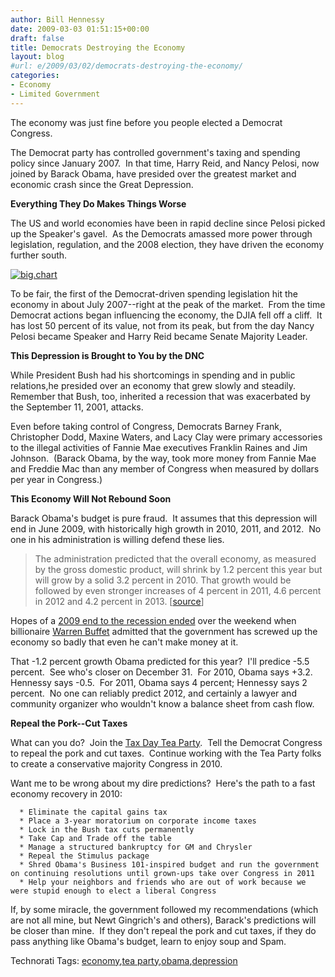 ```yaml
---
author: Bill Hennessy
date: 2009-03-03 01:51:15+00:00
draft: false
title: Democrats Destroying the Economy
layout: blog
#url: e/2009/03/02/democrats-destroying-the-economy/
categories:
- Economy
- Limited Government
---
```


The economy was just fine before you people elected a Democrat Congress. 

The Democrat party has controlled government's taxing and spending policy since January 2007.  In that time, Harry Reid, and Nancy Pelosi, now joined by Barack Obama, have presided over the greatest market and economic crash since the Great Depression.

**Everything They Do Makes Things Worse**

The US and world economies have been in rapid decline since Pelosi picked up the Speaker's gavel.  As the Democrats amassed more power through legislation, regulation, and the 2008 election, they have driven the economy further south. 

[![big.chart](https://hennessysview.com/wp-content/uploads/2009/03/bigchart-thumb.gif)
](https://hennessysview.com/wp-content/uploads/2009/03/bigchart.gif)

To be fair, the first of the Democrat-driven spending legislation hit the economy in about July 2007--right at the peak of the market.  From the time Democrat actions began influencing the economy, the DJIA fell off a cliff.  It has lost 50 percent of its value, not from its peak, but from the day Nancy Pelosi became Speaker and Harry Reid became Senate Majority Leader.

**This Depression is Brought to You by the DNC**

While President Bush had his shortcomings in spending and in public relations,he presided over an economy that grew slowly and steadily.  Remember that Bush, too, inherited a recession that was exacerbated by the September 11, 2001, attacks. 

Even before taking control of Congress, Democrats Barney Frank, Christopher Dodd, Maxine Waters, and Lacy Clay were primary accessories to the illegal activities of Fannie Mae executives Franklin Raines and Jim Johnson.  (Barack Obama, by the way, took more money from Fannie Mae and Freddie Mac than any member of Congress when measured by dollars per year in Congress.) 

**This Economy Will Not Rebound Soon**

Barack Obama's budget is pure fraud.  It assumes that this depression will end in June 2009, with historically high growth in 2010, 2011, and 2012.  No one in his administration is willing defend these lies.   


> The administration predicted that the overall economy, as measured by the gross domestic product, will shrink by 1.2 percent this year but will grow by a solid 3.2 percent in 2010. That growth would be followed by even stronger increases of 4 percent in 2011, 4.6 percent in 2012 and 4.2 percent in 2013. [[source](https://news.yahoo.com/s/ap/20090226/ap_on_go_pr_wh/budget_economy)]


Hopes of a [2009 end to the recession ended](https://online.wsj.com/article/SB123603851698214519.html#printMode) over the weekend when billionaire [Warren Buffet](https://online.wsj.com/article/SB123575572935295811.html) admitted that the government has screwed up the economy so badly that even he can't make money at it.

That -1.2 percent growth Obama predicted for this year?  I'll predice -5.5 percent.  See who's closer on December 31.  For 2010, Obama says +3.2. Hennessy says -0.5.  For 2011, Obama says 4 percent; Hennessy says 2 percent.  No one can reliably predict 2012, and certainly a lawyer and community organizer who wouldn't know a balance sheet from cash flow. 

**Repeal the Pork--Cut Taxes**

What can you do?  Join the [Tax Day Tea Party](https://taxdayteaparty.com/).  Tell the Democrat Congress to repeal the pork and cut taxes.  Continue working with the Tea Party folks to create a conservative majority Congress in 2010. 

Want me to be wrong about my dire predictions?  Here's the path to a fast economy recovery in 2010:



	  * Eliminate the capital gains tax
	  * Place a 3-year moratorium on corporate income taxes
	  * Lock in the Bush tax cuts permanently
	  * Take Cap and Trade off the table
	  * Manage a structured bankruptcy for GM and Chrysler
	  * Repeal the Stimulus package
	  * Shred Obama's Business 101-inspired budget and run the government on continuing resolutions until grown-ups take over Congress in 2011
	  * Help your neighbors and friends who are out of work because we were stupid enough to elect a liberal Congress

If, by some miracle, the government followed my recommendations (which are not all mine, but Newt Gingrich's and others), Barack's predictions will be closer than mine.  If they don't repeal the pork and cut taxes, if they do pass anything like Obama's budget, learn to enjoy soup and Spam. 


Technorati Tags: [economy](https://technorati.com/tags/economy),[tea party](https://technorati.com/tags/tea%20party),[obama](https://technorati.com/tags/obama),[depression](https://technorati.com/tags/depression)
